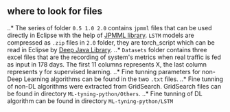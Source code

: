 ## where to look for files
..* The series of folder `0.5 1.0 2.0` contains `jpmml` files that can be used directly in Eclipse with the help of [JPMML library](https://github.com/jpmml). `LSTM` models are compressed as `.zip` files in `2.0` folder, they are torch_script which can be read in Eclipse by [Deep Java Library](https://djl.ai/).
..* `Datasets` folder contains three excel files that are the recording of system's metrics when real traffic is fed as input in 178 days. The first 11 columns represents X, the last column represents y for supervised learning.
..* Fine tunning parameters for non-Deep Learning algorithms can be found in the two `.txt` files.
..* Fine tunning of non-DL algorithms were extracted from GridSearch. GridSearch files can be found in directory `ML-tyning-python/Others`.
..* Fine tunning of DL algorithm can be found in directory  `ML-tyning-python/LSTM`
